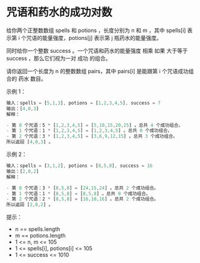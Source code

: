 # 咒语和药水的成功对数

给你两个正整数数组 spells 和 potions ，长度分别为 n 和 m ，其中 spells[i] 表示第 i 个咒语的能量强度，potions[j] 表示第 j 瓶药水的能量强度。

同时给你一个整数 success 。一个咒语和药水的能量强度 相乘 如果 大于等于 success ，那么它们视为一对 成功 的组合。

请你返回一个长度为 n 的整数数组 pairs，其中 pairs[i] 是能跟第 i 个咒语成功组合的 药水 数目。

示例 1：

```js
输入：spells = [5,1,3], potions = [1,2,3,4,5], success = 7
输出：[4,0,3]
解释：

- 第 0 个咒语：5 * [1,2,3,4,5] = [5,10,15,20,25] 。总共 4 个成功组合。
- 第 1 个咒语：1 * [1,2,3,4,5] = [1,2,3,4,5] 。总共 0 个成功组合。
- 第 2 个咒语：3 * [1,2,3,4,5] = [3,6,9,12,15] 。总共 3 个成功组合。
所以返回 [4,0,3] 。
```

示例 2：

```js
输入：spells = [3,1,2], potions = [8,5,8], success = 16
输出：[2,0,2]
解释：

- 第 0 个咒语：3 * [8,5,8] = [24,15,24] 。总共 2 个成功组合。
- 第 1 个咒语：1 * [8,5,8] = [8,5,8] 。总共 0 个成功组合。
- 第 2 个咒语：2 * [8,5,8] = [16,10,16] 。总共 2 个成功组合。
所以返回 [2,0,2] 。
```

提示：

- n == spells.length
- m == potions.length
- 1 <= n, m <= 105
- 1 <= spells[i], potions[i] <= 105
- 1 <= success <= 1010
